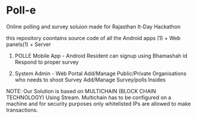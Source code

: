 # Poll-e

Online polling and survey soluion made for Rajasthan It-Day Hackathon

this repository coontains source code of all the Android apps (1) + Web panels(1) + Server 

1. POLLE Mobile App - Android
	Resident can signup using Bhamashah id
	Respond to proper survey



2. System Admin - Web Portal
	Add/Manage Public/Private Organisations who needs to shoot Survey
	Add/Manage Survey/polls
	Insides


NOTE: Our Solution is based on MULTICHAIN (BLOCK CHAIN TECHNOLOGY) Using Stream.
Multichain has to be configured on a machine and for security purposes only whitelisted IPs are allowed to make transactions.



